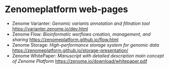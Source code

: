 # Zenomeplatform web-pages

* Zenome Varianter: _Genomic variants annotation and filtration tool_ https://varianter.zenome.io/dev.html
* Zenome Flow: _Bioinformatic worflows creation, management, and sharing_ https://zenomeplatform.github.io/flow.html
* Zenome Storage: _High-performance storage system for genomic data_ https://zenomeplatform.github.io/storage-presentation/
* Zenome WhitePaper: _Manuscript with detailed description main concept of Zenome Platform_ https://zenome.io/download/whitepaper.pdf
